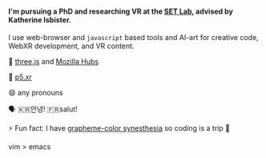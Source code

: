 #### I'm pursuing a PhD and researching VR at the [SET Lab](https://setlab.soe.ucsc.edu/news.php), advised by Katherine Isbister. 
I use web-browser and `javascript` based tools and AI-art for creative code, WebXR development, and VR content.

🌱 [three.js](https://threejs.org/) and [Mozilla Hubs](https://hubs.mozilla.com/)

🧱 [p5.xr](https://github.com/stalgiag/p5.xr)

😄 any pronouns

🗣 🇰🇷안녕! 🇫🇷salut!

⚡ Fun fact: I have [grapheme-color synesthesia](https://en.wikipedia.org/wiki/Grapheme%E2%80%93color_synesthesia) so coding is a trip 🌈

vim > emacs

